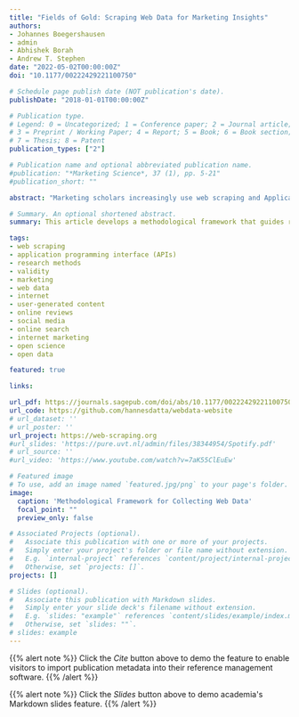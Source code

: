 ```yaml
---
title: "Fields of Gold: Scraping Web Data for Marketing Insights"
authors:
- Johannes Boegershausen
- admin
- Abhishek Borah
- Andrew T. Stephen
date: "2022-05-02T00:00:00Z"
doi: "10.1177/00222429221100750"

# Schedule page publish date (NOT publication's date).
publishDate: "2018-01-01T00:00:00Z"

# Publication type.
# Legend: 0 = Uncategorized; 1 = Conference paper; 2 = Journal article;
# 3 = Preprint / Working Paper; 4 = Report; 5 = Book; 6 = Book section;
# 7 = Thesis; 8 = Patent
publication_types: ["2"]

# Publication name and optional abbreviated publication name.
#publication: "*Marketing Science*, 37 (1), pp. 5-21"
#publication_short: ""

abstract: "Marketing scholars increasingly use web scraping and Application Programming Interfaces (APIs) to collect data from the internet. Yet, despite the widespread use of such web data, the idiosyncratic and sometimes insidious challenges in its collection have received limited attention. How can researchers ensure that the datasets generated via web scraping and APIs are valid? While existing resources emphasize technical details of extracting web data, the authors propose a novel methodological framework focused on enhancing its validity. In particular, the framework highlights how addressing validity concerns requires the joint consideration of idiosyncratic technical and legal/ethical questions along the three stages of collecting web data: selecting data sources, designing the data collection, and extracting the data. The authors further review more than 300 articles using web data published in the top five marketing journals and offer a typology of how web data has advanced marketing thought. The article concludes with directions for future research to identify promising web data sources and to embrace novel approaches for using web data to capture and describe evolving marketplace realities."

# Summary. An optional shortened abstract.
summary: This article develops a methodological framework that guides researchers in collecting data using web scraping and Application Programming Interfaces (APIs).

tags:
- web scraping
- application programming interface (APIs)
- research methods
- validity
- marketing
- web data
- internet
- user-generated content
- online reviews
- social media
- online search
- internet marketing
- open science
- open data

featured: true

links:

url_pdf: https://journals.sagepub.com/doi/abs/10.1177/00222429221100750?journalCode=jmxa
url_code: https://github.com/hannesdatta/webdata-website
# url_dataset: ''
# url_poster: ''
url_project: https://web-scraping.org
#url_slides: 'https://pure.uvt.nl/admin/files/38344954/Spotify.pdf'
# url_source: ''
#url_video: 'https://www.youtube.com/watch?v=7aK55ClEuEw'

# Featured image
# To use, add an image named `featured.jpg/png` to your page's folder.
image:
  caption: 'Methodological Framework for Collecting Web Data'
  focal_point: ""
  preview_only: false

# Associated Projects (optional).
#   Associate this publication with one or more of your projects.
#   Simply enter your project's folder or file name without extension.
#   E.g. `internal-project` references `content/project/internal-project/index.md`.
#   Otherwise, set `projects: []`.
projects: []

# Slides (optional).
#   Associate this publication with Markdown slides.
#   Simply enter your slide deck's filename without extension.
#   E.g. `slides: "example"` references `content/slides/example/index.md`.
#   Otherwise, set `slides: ""`.
# slides: example
---
```


{{% alert note %}}
Click the *Cite* button above to demo the feature to enable visitors to import publication metadata into their reference management software.
{{% /alert %}}

{{% alert note %}}
Click the *Slides* button above to demo academia's Markdown slides feature.
{{% /alert %}}

<!-- Supplementary notes can be added here, including [code and math](https://sourcethemes.com/academic/docs/writing-markdown-latex/). -->
